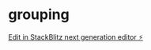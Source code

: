 # grouping

[Edit in StackBlitz next generation editor ⚡️](https://stackblitz.com/~/github.com/dhwani1094/grouping)